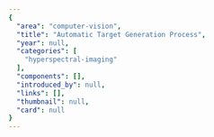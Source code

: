 ```yaml
---
{
  "area": "computer-vision",
  "title": "Automatic Target Generation Process",
  "year": null,
  "categories": [
    "hyperspectral-imaging"
  ],
  "components": [],
  "introduced_by": null,
  "links": [],
  "thumbnail": null,
  "card": null
}
---
```


